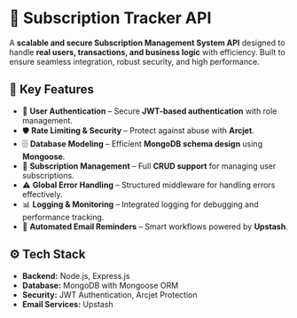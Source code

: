 # 📌 Subscription Tracker API

A **scalable and secure Subscription Management System API** designed to handle **real users, transactions, and business logic** with efficiency. Built to ensure seamless integration, robust security, and high performance.

## 🚀 Key Features
- 🔐 **User Authentication** – Secure **JWT-based authentication** with role management.
- 🛡️ **Rate Limiting & Security** – Protect against abuse with **Arcjet**.
- 🗄️ **Database Modeling** – Efficient **MongoDB schema design** using **Mongoose**.
- 📅 **Subscription Management** – Full **CRUD support** for managing user subscriptions.
- ⚠️ **Global Error Handling** – Structured middleware for handling errors effectively.
- 📊 **Logging & Monitoring** – Integrated logging for debugging and performance tracking.
- 📩 **Automated Email Reminders** – Smart workflows powered by **Upstash**.

## ⚙️ Tech Stack
- **Backend:** Node.js, Express.js  
- **Database:** MongoDB with Mongoose ORM  
- **Security:** JWT Authentication, Arcjet Protection  
- **Email Services:** Upstash  

